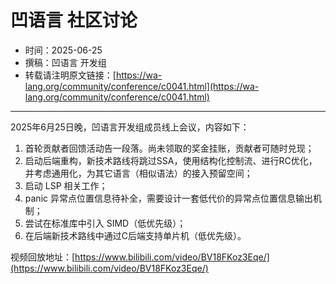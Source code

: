 # 凹语言 社区讨论

- 时间：2025-06-25
- 撰稿：凹语言 开发组
- 转载请注明原文链接：[https://wa-lang.org/community/conference/c0041.html](https://wa-lang.org/community/conference/c0041.html)

---

2025年6月25日晚，凹语言开发组成员线上会议，内容如下：

1. 首轮贡献者回馈活动告一段落。尚未领取的奖金挂账，贡献者可随时兑现；
2. 启动后端重构，新技术路线将跳过SSA，使用结构化控制流、进行RC优化，并考虑通用化，为其它语言（相似语法）的接入预留空间；
3. 启动 LSP 相关工作；
4. panic 异常点位置信息待补全，需要设计一套低代价的异常点位置信息输出机制；
5. 尝试在标准库中引入 SIMD（低优先级）；
6. 在后端新技术路线中通过C后端支持单片机（低优先级）。

视频回放地址：[https://www.bilibili.com/video/BV18FKoz3Eqe/](https://www.bilibili.com/video/BV18FKoz3Eqe/)
